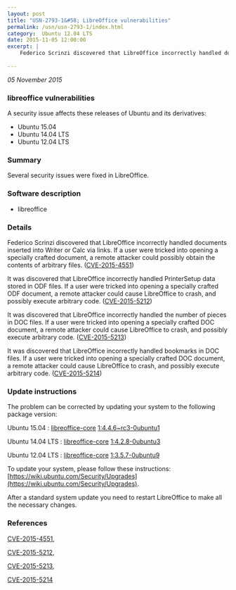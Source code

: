 ```yaml
---
layout: post
title: "USN-2793-1&#58; LibreOffice vulnerabilities"
permalink: /usn/usn-2793-1/index.html
category:  Ubuntu 12.04 LTS
date: 2015-11-05 12:00:00
excerpt: |
    Federico Scrinzi discovered that LibreOffice incorrectly handled documents inserted into Writer or Calc via links. If a user were tricked into opening a specially crafted document, a remote attacker could possibly obtain the contents of arbitrary files. ([CVE-2015-4551](http://people.ubuntu.com/~ubuntu-security/cve/CVE-2015-4551))
    
--- 
```

 
 

*05 November 2015*

### libreoffice vulnerabilities

A security issue affects these releases of Ubuntu and its derivatives:

* Ubuntu 15.04
* Ubuntu 14.04 LTS
* Ubuntu 12.04 LTS

### Summary

Several security issues were fixed in LibreOffice. 

### Software description

* libreoffice 

### Details

Federico Scrinzi discovered that LibreOffice incorrectly handled documents inserted into Writer or Calc via links. If a user were tricked into opening a specially crafted document, a remote attacker could possibly obtain the contents of arbitrary files. ([CVE-2015-4551](http://people.ubuntu.com/~ubuntu-security/cve/CVE-2015-4551))

It was discovered that LibreOffice incorrectly handled PrinterSetup data stored in ODF files. If a user were tricked into opening a specially crafted ODF document, a remote attacker could cause LibreOffice to crash, and possibly execute arbitrary code. ([CVE-2015-5212](http://people.ubuntu.com/~ubuntu-security/cve/CVE-2015-5212))

It was discovered that LibreOffice incorrectly handled the number of pieces in DOC files. If a user were tricked into opening a specially crafted DOC document, a remote attacker could cause LibreOffice to crash, and possibly execute arbitrary code. ([CVE-2015-5213](http://people.ubuntu.com/~ubuntu-security/cve/CVE-2015-5213))

It was discovered that LibreOffice incorrectly handled bookmarks in DOC files. If a user were tricked into opening a specially crafted DOC document, a remote attacker could cause LibreOffice to crash, and possibly execute arbitrary code. ([CVE-2015-5214](http://people.ubuntu.com/~ubuntu-security/cve/CVE-2015-5214)) 

### Update instructions

The problem can be corrected by updating your system to the following package version:

Ubuntu 15.04
 : [libreoffice-core](https://launchpad.net/ubuntu/+source/libreoffice) <span> [1:4.4.6~rc3-0ubuntu1](https://launchpad.net/ubuntu/+source/libreoffice/1:4.4.6~rc3-0ubuntu1) </span> 

Ubuntu 14.04 LTS
 : [libreoffice-core](https://launchpad.net/ubuntu/+source/libreoffice) <span> [1:4.2.8-0ubuntu3](https://launchpad.net/ubuntu/+source/libreoffice/1:4.2.8-0ubuntu3) </span> 

Ubuntu 12.04 LTS
 : [libreoffice-core](https://launchpad.net/ubuntu/+source/libreoffice) <span> [1:3.5.7-0ubuntu9](https://launchpad.net/ubuntu/+source/libreoffice/1:3.5.7-0ubuntu9) </span> 

To update your system, please follow these instructions: [https://wiki.ubuntu.com/Security/Upgrades](https://wiki.ubuntu.com/Security/Upgrades).

After a standard system update you need to restart LibreOffice to make all the necessary changes. 

### References

 
 [CVE-2015-4551](http://people.ubuntu.com/~ubuntu-security/cve/CVE-2015-4551), 

 [CVE-2015-5212](http://people.ubuntu.com/~ubuntu-security/cve/CVE-2015-5212), 

 [CVE-2015-5213](http://people.ubuntu.com/~ubuntu-security/cve/CVE-2015-5213), 

 [CVE-2015-5214](http://people.ubuntu.com/~ubuntu-security/cve/CVE-2015-5214)
 

